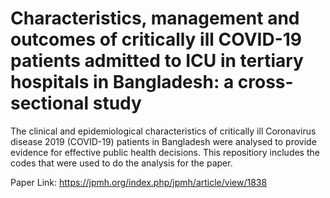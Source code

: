 # Characteristics, management and outcomes of critically ill COVID-19 patients admitted to ICU in tertiary hospitals in Bangladesh: a cross-sectional study

The clinical and epidemiological characteristics of critically ill Coronavirus disease 2019 (COVID-19) patients in Bangladesh were analysed to provide evidence for
effective public health decisions. This repositiory includes the codes that were used to do the analysis for the paper. 

Paper Link: https://jpmh.org/index.php/jpmh/article/view/1838

